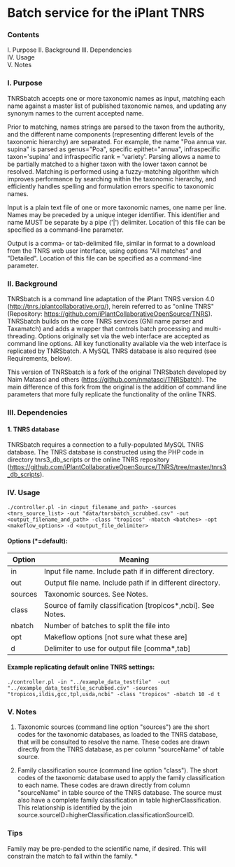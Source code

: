 # Batch service for the iPlant TNRS

### Contents

I. Purpose
II. Background
III. Dependencies  
IV. Usage  
V. Notes  

### I. Purpose

TNRSbatch accepts one or more taxonomic names as input, matching each name against a master list of published taxonomic names, and updating any synonym names to the current accepted name. 

Prior to matching, names strings are parsed to the taxon from the authority, and the different name components (representing different levels of the taxonomic hierarchy) are separated. For example, the name "Poa annua var. supina" is parsed as genus="Poa", specific epithet="annua", infraspecific taxon='supina' and infraspecific rank = 'variety'. Parsing allows a name to be partially matched to a higher taxon with the lower taxon cannot be resolved. Matching is performed using a fuzzy-matching algorithm which improves performance by searching within the taxonomic hierarchy, and efficiently handles spelling and formulation errors specific to taxonomic names. 

Input is a plain text file of one or more taxonomic names, one name per line. Names may be preceded by a unique integer identifier. This identifier and name MUST be separate by a pipe ('|') delimiter. Location of this file can be specified as a command-line parameter.

Output is a comma- or tab-delimited file, similar in format to a download from the TNRS web user interface, using options "All matches" and "Detailed". Location of this file can be specified as a command-line parameter.

### II. Background

TNRSbatch is a command line adaptation of the iPlant TNRS version 4.0 (http://tnrs.iplantcollaborative.org/), herein referred to as "online TNRS" (Repository: https://github.com/iPlantCollaborativeOpenSource/TNRS). TNRSbatch builds on the core TNRS services (GNI name parser and Taxamatch) and adds a wrapper that controls batch processing and multi-threading. Options originally set via the web interface are accepted as command line options. All key functionality available via the web interface is replicated by TNRSbatch. A MySQL TNRS database is also required (see Requirements, below).

This version of TNRSbatch is a fork of the original TNRSbatch developed by Naim Matasci and others (https://github.com/nmatasci/TNRSbatch). The main difference of this fork from the original is the addition of command line parameters that more fully replicate the functionality of the online TNRS. 

### III. Dependencies

#### 1. TNRS database

TNRSbatch requires a connection to a fully-populated MySQL TNRS database. The TNRS database is constructed using the PHP code in directory tnrs3_db_scripts or the online TNRS repository (https://github.com/iPlantCollaborativeOpenSource/TNRS/tree/master/tnrs3_db_scripts). 

### IV. Usage

```
./controller.pl -in <input_filename_and_path> -sources <tnrs_source_list> -out "data/tnrsbatch_scrubbed.csv" -out <output_filename_and_path> -class "tropicos" -nbatch <batches> -opt <makeflow_options> -d <output_file_delimiter>

```
#### Options (*=default):

Option | Meaning
--- | ---
in	| Input file name. Include path if in different directory.  
out	| Output file name. Include path if in different directory.  
sources	| Taxonomic sources. See Notes.  	
class	| Source of family classification [tropicos*,ncbi]. See Notes.  
nbatch	| Number of batches to split the file into
opt	| Makeflow options [not sure what these are]
d |  Delimiter to use for output file [comma*,tab]
 

#### Example replicating default online TNRS settings:  

```
./controller.pl -in "../example_data_testfile"  -out "../example_data_testfile_scrubbed.csv" -sources "tropicos,ildis,gcc,tpl,usda,ncbi" -class "tropicos" -nbatch 10 -d t 
```

### V. Notes

1. Taxonomic sources (command line option "sources") are the short codes for the taxonomic databases, as loaded to the TNRS database, that will be consulted to resolve the name. These codes are drawn directly from the TNRS database, as per column "sourceName" of table source.

2. Family classification source (command line option "class"). The short codes of the taxonomic database used to apply the family classification to each name. These codes are drawn directly from column "sourceName" in table source of the TNRS database. The source must also have a complete family classification in table higherClassification. This relationship is identified by the join source.sourceID=higherClassification.classificationSourceID.

### Tips
Family may be pre-pended to the scientific name, if desired. This will constrain the match to fall within the family.
*  